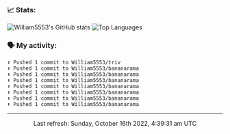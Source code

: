 ### 📈 Stats:
![William5553's GitHub stats](https://github-readme-stats.vercel.app/api?username=william5553&show_icons=true)
![Top Languages](https://github-readme-stats.vercel.app/api/top-langs/?username=william5553&langs_count=10&layout=compact)

### 🗣 My activity:
```
⬆️ Pushed 1 commit to William5553/triv
⬆️ Pushed 1 commit to William5553/bananarama
⬆️ Pushed 1 commit to William5553/bananarama
⬆️ Pushed 1 commit to William5553/bananarama
⬆️ Pushed 1 commit to William5553/bananarama
⬆️ Pushed 1 commit to William5553/bananarama
⬆️ Pushed 1 commit to William5553/bananarama
⬆️ Pushed 1 commit to William5553/bananarama
```

------------
<p align="center">Last refresh: Sunday, October 16th 2022, 4:39:31 am UTC</p>
